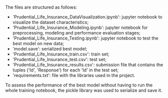  The files are structured as follows:
 - 'Prudential_Life_Insurance_DataVisualization.ipynb': jupyter notebook to visualize the dataset characteristics;
 - 'Prudential_Life_Insurance_Modeling.ipynb': jupyter notebook for preprocessing, modeling and performance evaluation stages;
 - 'Prudential_Life_Insurance_Testing.ipynb': jupyter notebook to test the best model on new data;
 - 'model.save': serialized best model;
 - 'Prudential_Life_Insurance_train.csv': train set;
 - 'Prudential_Life_Insurance_test.csv': test set;
 - 'Prudential_Life_Insurance_results.csv': submission file that contains the tuples ('Id', 'Response') for each 'Id' in the test set;
 - 'requirements.txt': file with the libraries used in the project.

 To assess the performance of the best model without having to run the whole training notebook, the pickle library was used to serialize and save it. 
